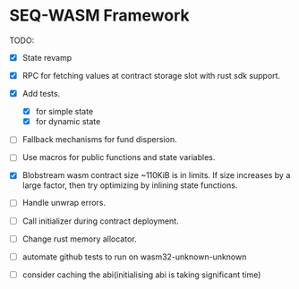 # SEQ-WASM Framework

TODO:
- [x] State revamp

- [x] RPC for fetching values at contract storage slot with rust sdk support.

- [x] Add tests. 
    - [x] for simple state 
    - [x] for dynamic state 

- [ ] Fallback mechanisms for fund dispersion. 

- [ ] Use macros for public functions and state variables.

- [x] Blobstream wasm contract size ~110KiB is in limits. If size increases by a large factor, then try optimizing by inlining state functions.

- [ ] Handle unwrap errors.

- [ ] Call initializer during contract deployment.

- [ ] Change rust memory allocator.

- [ ] automate github tests to run on wasm32-unknown-unknown

- [ ] consider caching the abi(initialising abi is taking significant time)
